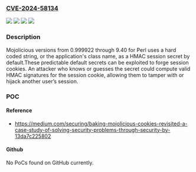 ### [CVE-2024-58134](https://cve.mitre.org/cgi-bin/cvename.cgi?name=CVE-2024-58134)
![](https://img.shields.io/static/v1?label=Product&message=Mojolicious&color=blue)
![](https://img.shields.io/static/v1?label=Version&message=0.999922%20&color=brightgreen)
![](https://img.shields.io/static/v1?label=Vulnerability&message=CWE-321%20Use%20of%20Hard-coded%20Cryptographic%20Key&color=brightgreen)
![](https://img.shields.io/static/v1?label=Vulnerability&message=CWE-331%20Insufficient%20Entropy&color=brightgreen)

### Description

Mojolicious versions from 0.999922 through 9.40 for Perl uses a hard coded string, or the application's class name, as a HMAC session secret by default.These predictable default secrets can be exploited to forge session cookies. An attacker who knows or guesses the secret could compute valid HMAC signatures for the session cookie, allowing them to tamper with or hijack another user’s session.

### POC

#### Reference
- https://medium.com/securing/baking-mojolicious-cookies-revisited-a-case-study-of-solving-security-problems-through-security-by-13da7c225802

#### Github
No PoCs found on GitHub currently.

